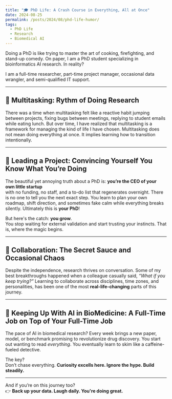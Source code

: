 ```yaml
---
title: "🎓 PhD Life: A Crash Course in Everything, All at Once"
date: 2024-08-25
permalink: /posts/2024/08/phd-life-humor/
tags:
  - PhD Life
  - Research
  - Biomedical AI
---
```



Doing a PhD is like trying to master the art of cooking, firefighting, and stand-up comedy. On paper, I am a PhD student specializing in bioinformatics AI research. In reality? 

I am a full-time researcher, part-time project manager, occasional data wrangler, and semi-qualified IT support. 

---

## 🔄 Multitasking: Rythm of Doing Research

There was a time when multitasking felt like a reactive habit jumping between projects, fixing bugs between meetings, replying to student emails while eating lunch. But over time, I have realized that multitasking is a framework for managing the kind of life I have chosen. Multitasking does not mean doing everything at once. It implies learning how to transition intentionally. 

---

## 🧠 Leading a Project: Convincing Yourself You Know What You’re Doing

The beautiful yet annoying truth about a PhD is: **you’re the CEO of your own little startup**  
with no funding, no staff, and a to-do list that regenerates overnight. There is no one to tell you the next exact step. You learn to plan your own roadmap, shift direction, and sometimes fake calm while everything breaks silently. Ultimately this is **your PhD**!

But here's the catch: **you grow**.  
You stop waiting for external validation and start trusting your instincts. That is, where the magic begins.

---

## 🤝 Collaboration: The Secret Sauce and Occasional Chaos

Despite the independence, research thrives on conversation. Some of my best breakthroughs happened when a colleague casually said, *“What if you keep trying?”* Learning to collaborate across disciplines, time zones, and personalities, has been one of the most **real-life-changing** parts of this journey.

---

## 🚀 Keeping Up With AI in BioMedicine: A Full-Time Job on Top of Your Full-Time Job

The pace of AI in biomedical research? Every week brings a new paper, model, or benchmark promising to revolutionize drug discovery. You start out wanting to read *everything*. You eventually learn to skim like a caffeine-fueled detective.

The key?  
Don’t chase everything. **Curiosity excells here. Ignore the hype. Build steadily.**

---


And if you’re on this journey too?  
👉 **Back up your data. Laugh daily. You're doing great.**
